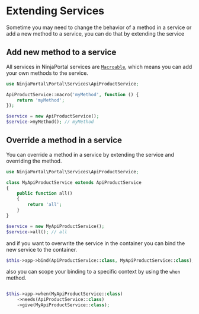 # Extending Services
Sometime you may need to change the behavior of a method in a service or
add a new method to a service, you can do that by extending the service

## Add new method to a service
All services in NinjaPortal services are [`Macroable`](https://laravel.com/api/11.x/Illuminate/Support/Traits/Macroable.html), 
which means you can add your own methods to the service.

```php
use NinjaPortal\Portal\Services\ApiProductService;

ApiProductService::macro('myMethod', function () {
    return 'myMethod';
});

$service = new ApiProductService();
$service->myMethod(); // myMethod

```

## Override a method in a service
You can override a method in a service by extending the service and overriding the method.

```php
use NinjaPortal\Portal\Services\ApiProductService;

class MyApiProductService extends ApiProductService
{
    public function all()
    {
        return 'all';
    }
}

$service = new MyApiProductService();
$service->all(); // all
```

and if you want to overwrite the service in the container you can bind the new service to the container.

```php
$this->app->bind(ApiProductService::class, MyApiProductService::class);
```

also you can scope your binding to a specific context by using the `when` method.

```php

$this->app->when(MyApiProductService::class)
    ->needs(ApiProductService::class)
    ->give(MyApiProductService::class);
```
